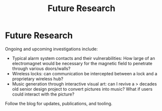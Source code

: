 ﻿---
layout: default
title: Future Research
permalink: /future/
---


# Future Research


Ongoing and upcoming investigations include:


- Typical alarm system contacts and their vulnerabilities: How large of an electromagnet would be necessary for the magnetic field to penetrate through various doors/walls?
- Wireless locks: can communication be intercepted between a lock and a proprietary wireless hub?
- Music generation through interactive visual art: can I revive a > decades old senior design project to convert pictures into music? What if users could interact with the picture?

Follow the blog for updates, publications, and tooling.
